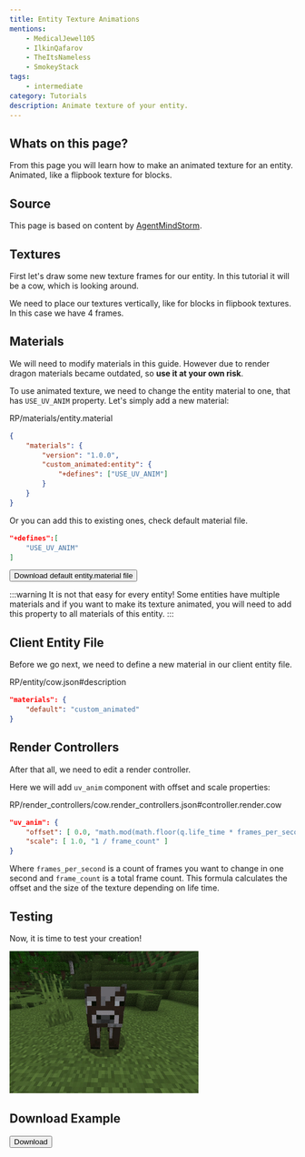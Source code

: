 ```yaml
---
title: Entity Texture Animations
mentions:
    - MedicalJewel105
    - IlkinQafarov
    - TheItsNameless
    - SmokeyStack
tags:
    - intermediate
category: Tutorials
description: Animate texture of your entity.
---
```


## Whats on this page?

From this page you will learn how to make an animated texture for an entity. Animated, like a flipbook texture for blocks.

## Source

This page is based on content by [AgentMindStorm](https://www.youtube.com/channel/UC-ljddYkFdTQl-MVEaVvbuQ).

<YouTubeEmbed id="F6e-w1rCEi4" />

## Textures

First let's draw some new texture frames for our entity. In this tutorial it will be a cow, which is looking around.

<WikiImage
	src="/assets/images/visuals/animated-entity-texture/cow.png"
	alt="cow"
	pixelated="false"
	width=180
/>

We need to place our textures vertically, like for blocks in flipbook textures.
In this case we have 4 frames.

## Materials

We will need to modify materials in this guide. However due to render dragon materials became outdated, so **use it at your own risk**.

To use animated texture, we need to change the entity material to one, that has `USE_UV_ANIM` property.
Let's simply add a new material:

<CodeHeader>RP/materials/entity.material</CodeHeader>

```json
{
    "materials": {
        "version": "1.0.0",
        "custom_animated:entity": {
            "+defines": ["USE_UV_ANIM"]
        }
    }
}
```

Or you can add this to existing ones, check default material file.

<CodeHeader></CodeHeader>

```json
"+defines":[
    "USE_UV_ANIM"
]
```

<Button link="/assets/packs/visuals/animated-entity-texture/entity.material" download>
    Download default entity.material file
</Button>

:::warning
It is not that easy for every entity!
Some entities have multiple materials and if you want to make its texture animated, you will need to add this property to all materials of this entity.
:::

## Client Entity File

Before we go next, we need to define a new material in our client entity file.

<CodeHeader>RP/entity/cow.json#description</CodeHeader>

```json
"materials": {
	"default": "custom_animated"
}
```

## Render Controllers

After that all, we need to edit a render controller.

Here we will add `uv_anim` component with offset and scale properties:

<CodeHeader>RP/render_controllers/cow.render_controllers.json#controller.render.cow</CodeHeader>

```json
"uv_anim": {
    "offset": [ 0.0, "math.mod(math.floor(q.life_time * frames_per_second),frame_count) / frame_count" ],
    "scale": [ 1.0, "1 / frame_count" ]
}
```

Where `frames_per_second` is a count of frames you want to change in one second and `frame_count` is a total frame count.
This formula calculates the offset and the size of the texture depending on life time.

## Testing

Now, it is time to test your creation!

![](/assets/images/visuals/animated-entity-texture/result.gif)

## Download Example

<Button link="https://github.com/Bedrock-OSS/wiki-addon/releases/download/download/animated_entity_texture.mcpack">
    Download
</Button>
